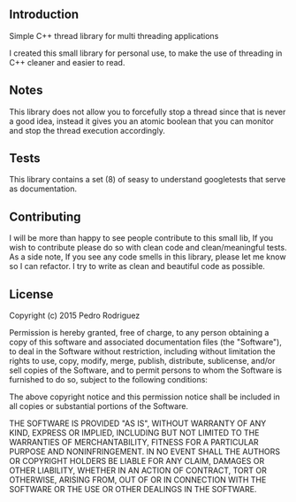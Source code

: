 Introduction
------------
Simple C++ thread library for multi threading applications

I created this small library for personal use, to make the use of threading in C++ cleaner and easier to read.

Notes
------------
This library does not allow you to forcefully stop a thread since that is never a good idea, instead it gives you an atomic boolean that you can monitor and stop the thread execution accordingly.

Tests
------------
This library contains a set (8) of seasy to understand googletests that serve as documentation.

Contributing
------------
I will be more than happy to see people contribute to this small lib, If you wish to contribute please do so with clean code and clean/meaningful tests.
As a side note, If you see any code smells in this library, please let me know so I can refactor.
I try to write as clean and beautiful code as possible.


License
------------
Copyright (c) 2015 Pedro Rodriguez

Permission is hereby granted, free of charge, to any person
obtaining a copy of this software and associated documentation
files (the "Software"), to deal in the Software without
restriction, including without limitation the rights to use, copy,
modify, merge, publish, distribute, sublicense, and/or sell copies
of the Software, and to permit persons to whom the Software is
furnished to do so, subject to the following conditions:

The above copyright notice and this permission notice shall be
included in all copies or substantial portions of the Software.

THE SOFTWARE IS PROVIDED "AS IS", WITHOUT WARRANTY OF ANY KIND,
EXPRESS OR IMPLIED, INCLUDING BUT NOT LIMITED TO THE WARRANTIES OF
MERCHANTABILITY, FITNESS FOR A PARTICULAR PURPOSE AND
NONINFRINGEMENT. IN NO EVENT SHALL THE AUTHORS OR COPYRIGHT HOLDERS
BE LIABLE FOR ANY CLAIM, DAMAGES OR OTHER LIABILITY, WHETHER IN AN
ACTION OF CONTRACT, TORT OR OTHERWISE, ARISING FROM, OUT OF OR IN
CONNECTION WITH THE SOFTWARE OR THE USE OR OTHER DEALINGS IN THE
SOFTWARE.
